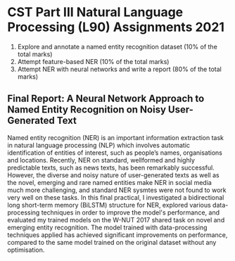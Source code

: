 # CST Part III Natural Language Processing (L90) Assignments 2021

1. Explore and annotate a named entity recognition dataset (10% of the total marks)
2. Attempt feature-based NER (10% of the total marks)
3. Attempt NER with neural networks and write a report (80% of the total marks)

## Final Report: A Neural Network Approach to Named Entity Recognition on Noisy User-Generated Text

Named entity recognition (NER) is an important information extraction task in natural language processing (NLP) which involves automatic identification of entities of interest, such as people’s names, organisations and locations. Recently, NER on standard, wellformed and highly predictable texts, such as news texts, has been remarkably successful. However, the diverse and noisy nature of user-generated texts as well as the novel, emerging and rare named entities make NER in social media much more challenging, and standard NER sysmtes were not found to work very well on these tasks. In this final practical, I investigated a bidirectional long short-term memory (BiLSTM) structure for NER, explored various data-processing techniques in order to improve the model's performance, and evaluated my trained models on the W-NUT 2017 shared task on novel and emerging entity recognition. The model trained with data-processing techniques applied has achieved significant improvements on performance, compared to the same model trained on the original dataset without any optimisation.
